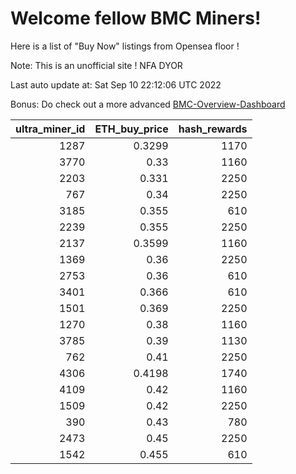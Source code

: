 # Welcome fellow BMC Miners!
Here is a list of "Buy Now" listings from Opensea floor !

Note: This is an unofficial site ! NFA DYOR

Last auto update at: Sat Sep 10 22:12:06 UTC 2022

Bonus: Do check out a more advanced [BMC-Overview-Dashboard](https://dune.com/defifunk/BMC-Overview-Dashboard)


|   ultra_miner_id |   ETH_buy_price |   hash_rewards |
|-----------------:|----------------:|---------------:|
|             1287 |          0.3299 |           1170 |
|             3770 |          0.33   |           1160 |
|             2203 |          0.331  |           2250 |
|              767 |          0.34   |           2250 |
|             3185 |          0.355  |            610 |
|             2239 |          0.355  |           2250 |
|             2137 |          0.3599 |           1160 |
|             1369 |          0.36   |           2250 |
|             2753 |          0.36   |            610 |
|             3401 |          0.366  |            610 |
|             1501 |          0.369  |           2250 |
|             1270 |          0.38   |           1160 |
|             3785 |          0.39   |           1130 |
|              762 |          0.41   |           2250 |
|             4306 |          0.4198 |           1740 |
|             4109 |          0.42   |           1160 |
|             1509 |          0.42   |           2250 |
|              390 |          0.43   |            780 |
|             2473 |          0.45   |           2250 |
|             1542 |          0.455  |            610 |